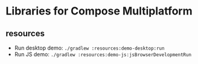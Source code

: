 # Libraries for Compose Multiplatform

## resources

 - Run desktop demo: `./gradlew :resources:demo-desktop:run`
 - Run JS demo: `./gradlew :resources:demo-js:jsBrowserDevelopmentRun`
